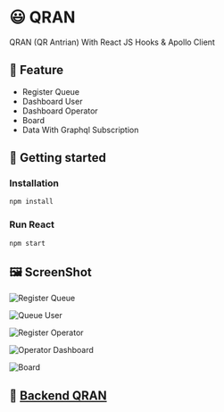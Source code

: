 # 😃 QRAN

QRAN (QR Antrian) With React JS Hooks & Apollo Client

## 🧰 Feature
 - Register Queue
 - Dashboard User
 - Dashboard Operator
 - Board
 - Data With Graphql Subscription
## 🚀 Getting started

### Installation 

```javascript 
npm install 
```

### Run React

```javascript 
npm start 
```

## 🖼️ ScreenShot

![Register Queue](https://imgdb.net/images/6030.png)

![Queue User](https://imgdb.net/images/6031.png)

![Register Operator](https://imgdb.net/images/6032.png)

![Operator Dashboard](https://imgdb.net/images/6033.png)

![Board](https://imgdb.net/images/6034.png)

## 🤖 [Backend QRAN](https://github.com/zahidin/QRAN-SERVER) 